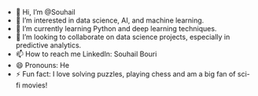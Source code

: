 - 👋 Hi, I’m @Souhail
- 👀 I’m interested in data science, AI, and machine learning.
- 🌱 I’m currently learning Python and deep learning techniques.
- 💞️ I’m looking to collaborate on data science projects, especially in predictive analytics.
- 📫 How to reach me LinkedIn: Souhail Bouri
- 😄 Pronouns: He
- ⚡ Fun fact: I love solving puzzles, playing chess and am a big fan of sci-fi movies!

<!---
sxuh4il/sxuh4il is a ✨ special ✨ repository because its `README.md` (this file) appears on your GitHub profile.
You can click the Preview link to take a look at your changes.
--->
